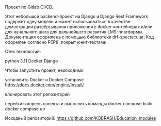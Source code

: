 Проект по Gitlab CI/CD.

Этот небольшой backend-проект на Django и Django Rest Framework содержит одну модель и может использоваться в качестве 
демострации развёртывания приложения в docker-контейнерах и/или для начального шага для дальнейшего развития LMS-платформы.
Документация оформлена с помощью библиотеки drf-spectacular;
Код оформлен согласно PEP8; покрыт юнит-тестами.


Стек технологий:

python 3.11
Docker
Django

Чтобы запустить проект, необходимо

установить Docker и Docker Compose https://docs.docker.com/engine/install/

клонировать этот репозиторий 

перейти в корень проекта и выполнить команды
docker compose build
docker compose up

Исходный репозиторий: https://github.com/KOBRASH/Education_modules



